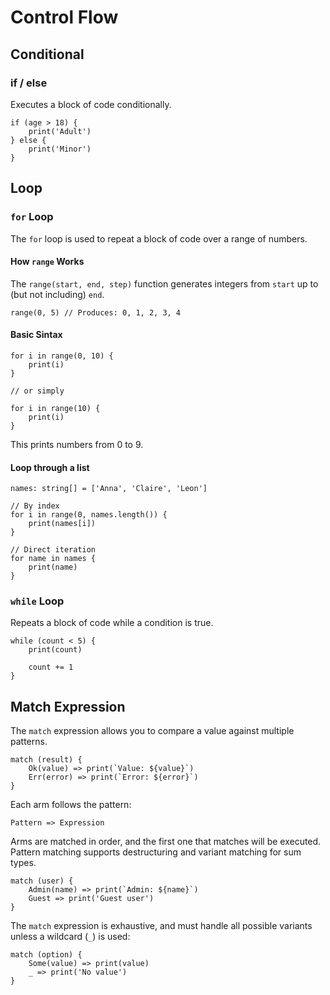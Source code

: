 # Control Flow

## Conditional

### if / else

Executes a block of code conditionally.

```ez
if (age > 18) {
    print('Adult')
} else {
    print('Minor')
}
```

## Loop

### `for` Loop

The `for` loop is used to repeat a block of code over a range of numbers.

#### How `range` Works

The `range(start, end, step)` function generates integers from `start` up to (but not including) `end`.

```ez
range(0, 5) // Produces: 0, 1, 2, 3, 4
```

#### Basic Sintax

```ez
for i in range(0, 10) {
    print(i)
}

// or simply

for i in range(10) {
    print(i)
}
```

This prints numbers from 0 to 9.

#### Loop through a list

```ez
names: string[] = ['Anna', 'Claire', 'Leon']

// By index
for i in range(0, names.length()) {
    print(names[i])
}

// Direct iteration
for name in names {
    print(name)
}
```

### `while` Loop

Repeats a block of code while a condition is true.

```ez
while (count < 5) {
    print(count)

    count += 1
}
```

## Match Expression

The `match` expression allows you to compare a value against multiple patterns.

```ez
match (result) {
	Ok(value) => print(`Value: ${value}`)
	Err(error) => print(`Error: ${error}`)
}
```

Each arm follows the pattern:

```ez
Pattern => Expression
```

Arms are matched in order, and the first one that matches will be executed. Pattern matching supports destructuring and variant matching for sum types.

```ez
match (user) {
	Admin(name) => print(`Admin: ${name}`)
	Guest => print('Guest user')
}
```

The `match` expression is exhaustive, and must handle all possible variants unless a wildcard (`_`) is used:

```ez
match (option) {
	Some(value) => print(value)
	_ => print('No value')
}
```
